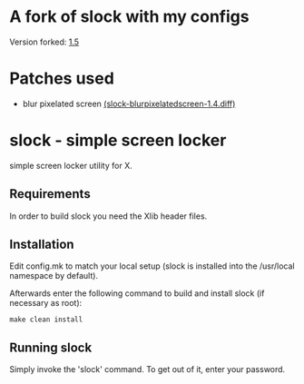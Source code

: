 # A fork of slock with my configs
Version forked: [1.5](https://dl.suckless.org/tools/slock-1.5.tar.gz)

# Patches used

* blur pixelated screen [(slock-blurpixelatedscreen-1.4.diff)][blur]

[blur]: https://tools.suckless.org/slock/patches/blur-pixelated-screen/slock-blur_pixelated_screen-1.4.diff

slock - simple screen locker
============================
simple screen locker utility for X.


Requirements
------------
In order to build slock you need the Xlib header files.


Installation
------------
Edit config.mk to match your local setup (slock is installed into
the /usr/local namespace by default).

Afterwards enter the following command to build and install slock
(if necessary as root):

    make clean install


Running slock
-------------
Simply invoke the 'slock' command. To get out of it, enter your password.
